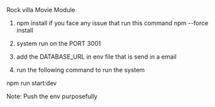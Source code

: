 Rock villa Movie Module

1) npm install 
if you face any issue that run this command
npm --force install

2) system run on the PORT 3001

3) add the DATABASE_URL  in env file that is send in a email

4) run the following command to run the system

npm run start:dev


Note: Push the env purposefully